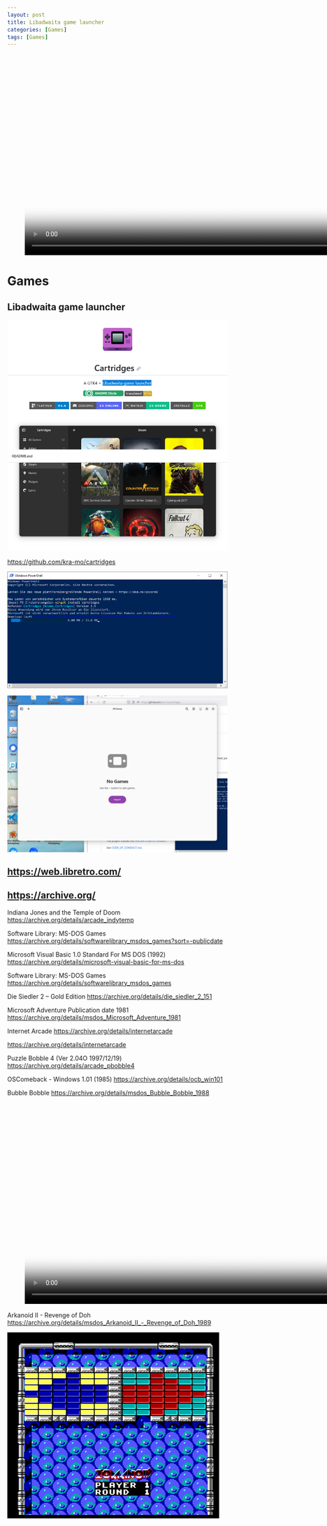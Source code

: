 ```yaml
---
layout: post
title: Libadwaita game launcher
categories: [Games]
tags: [Games]
--- 
```

<figure class="video_container">
  <video width="920"  controls="true" allowfullscreen="true" poster="/pic/Screenshot_2021-01-28%20mentimeter%20Interactive%20presentation%20software-login.png">
    <source src="/mov/2023-10-11-13-09-12-bubble-bobble.mp4" type="video/mp4">
  </video>
</figure>


# Games

## Libadwaita game launcher
![](../pics/20231011122455.png)

https://github.com/kra-mo/cartridges

![](../pics/20231011122624.png)

![](../pics/20231011122723.png)


## https://web.libretro.com/

## https://archive.org/

Indiana Jones and the Temple of Doom
https://archive.org/details/arcade_indytemp

Software Library: MS-DOS Games
https://archive.org/details/softwarelibrary_msdos_games?sort=-publicdate


Microsoft Visual Basic 1.0 Standard For MS DOS (1992)
https://archive.org/details/microsoft-visual-basic-for-ms-dos

Software Library: MS-DOS Games
https://archive.org/details/softwarelibrary_msdos_games

Die Siedler 2 – Gold Edition
https://archive.org/details/die_siedler_2_151


Microsoft Adventure Publication date     1981 
https://archive.org/details/msdos_Microsoft_Adventure_1981

Internet Arcade
https://archive.org/details/internetarcade


https://archive.org/details/internetarcade


Puzzle Bobble 4 (Ver 2.04O 1997/12/19) 
https://archive.org/details/arcade_pbobble4


OSComeback - Windows 1.01 (1985)
https://archive.org/details/ocb_win101

Bubble Bobble
https://archive.org/details/msdos_Bubble_Bobble_1988

<figure class="video_container">
  <video width="920"  controls="true" allowfullscreen="true" poster="/pic/Screenshot_2021-01-28%20mentimeter%20Interactive%20presentation%20software-login.png">
    <source src="/mov/2023-10-11-13-09-12-bubble-bobble.mp4" type="video/mp4">
  </video>
</figure>

Arkanoid II - Revenge of Doh
https://archive.org/details/msdos_Arkanoid_II_-_Revenge_of_Doh_1989

![](../pics/20231011131544.png)